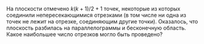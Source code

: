 На плоскости отмечено $k(k+1)/2+1$ точек, некоторые из которых соединили непересекающимися отрезками 
(в том числе ни одна из  точек не лежит на отрезке, соединяющим другие точки). 
Оказалось, что плоскость разбилась на параллелограммы и бесконечную область. 
Какое наибольшее число отрезков могло быть проведено?